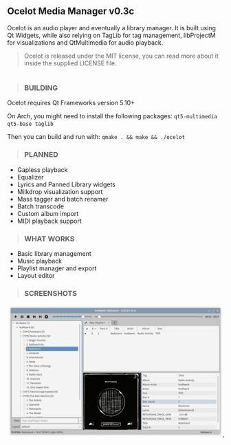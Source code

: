 ## Ocelot Media Manager v0.3c
Ocelot is an audio player and eventually a library manager.
It is built using Qt Widgets, while also relying on TagLib for tag management, libProjectM for visualizations and QtMultimedia for audio playback.

>Ocelot is released under the MIT license, you can read more about it inside the supplied LICENSE file.
#

>### <b>BUILDING</b>
Ocelot requires Qt Frameworks version 5.10+

On Arch, you might need to install the following packages:
`qt5-multimedia qt5-base taglib`

Then you can build and run with:
`qmake . && make && ./ocelot`

>### <b>PLANNED</b>

* Gapless playback
* Equalizer
* Lyrics and Panned Library widgets
* Milkdrop visualization support
* Mass tagger and batch renamer
* Batch transcode
* Custom album import
* MIDI playback support

>### <b>WHAT WORKS</b>

* Basic library management
* Music playback
* Playlist manager and export
* Layout editor

>### <b>SCREENSHOTS</b>
![alt text](https://raw.githubusercontent.com/mscatto/ocelot/master/screenshot.png)
